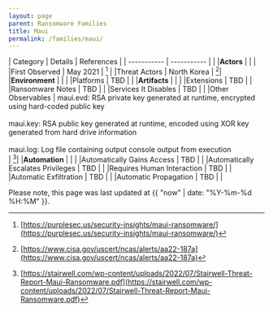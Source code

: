 ```yaml
---
layout: page
parent: Ransomware Families
title: Maui
permalink: /families/maui/
---
```


| Category | Details | References | 
| ----------- | ----------- | | 
|**Actors** | | |
|First Observed | May 2021 | [^1] |
|Threat Actors | North Korea  | [^2]|
|**Environment** | | |
|Platforms | TBD | |
|**Artifacts** | | |
|Extensions | TBD | |
|Ransomware Notes | TBD | |
|Services It Disables | TBD | |
|Other Observables | maui.evd: RSA private key generated at runtime, encrypted using hard-coded
public key<br><br>
maui.key: RSA public key generated at runtime, encoded using XOR key generated
from hard drive information<br><br>
maui.log: Log file containing output console output from execution<br> | [^3]|
|**Automation** | | |
|Automatically Gains Access	 | TBD |  |
|Automatically Escalates Privileges | TBD | |
|Requires Human Interaction | TBD | |
|Automatic Exfiltration | TBD | |
|Automatic Propagation | TBD | |


[^1]: [https://purplesec.us/security-insights/maui-ransomware/](https://purplesec.us/security-insights/maui-ransomware/)
[^2]: [https://www.cisa.gov/uscert/ncas/alerts/aa22-187a](https://www.cisa.gov/uscert/ncas/alerts/aa22-187a)
[^3]: [https://stairwell.com/wp-content/uploads/2022/07/Stairwell-Threat-Report-Maui-Ransomware.pdf](https://stairwell.com/wp-content/uploads/2022/07/Stairwell-Threat-Report-Maui-Ransomware.pdf)


Please note, this page was last updated at {{ "now" | date: "%Y-%m-%d %H:%M" }}.
